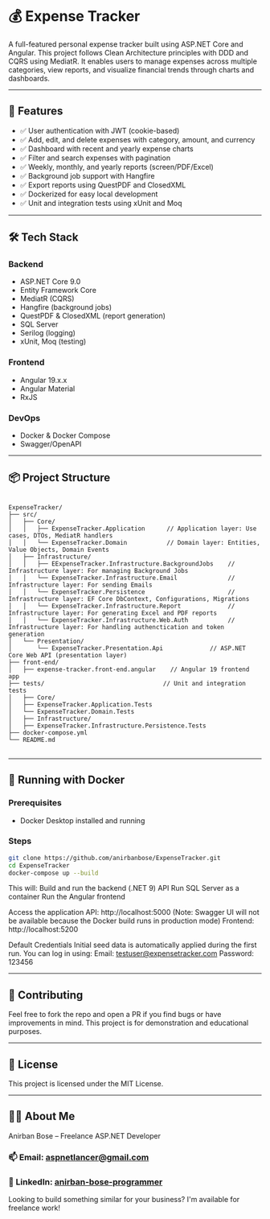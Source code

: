 # 💰 Expense Tracker
A full-featured personal expense tracker built using ASP.NET Core and Angular. This project follows Clean Architecture principles with DDD and CQRS using MediatR. It enables users to manage expenses across multiple categories, view reports, and visualize financial trends through charts and dashboards.

---

## 🚀 Features
- ✅ User authentication with JWT (cookie-based)
- ✅ Add, edit, and delete expenses with category, amount, and currency
- ✅ Dashboard with recent and yearly expense charts
- ✅ Filter and search expenses with pagination
- ✅ Weekly, monthly, and yearly reports (screen/PDF/Excel)
- ✅ Background job support with Hangfire
- ✅ Export reports using QuestPDF and ClosedXML
- ✅ Dockerized for easy local development
- ✅ Unit and integration tests using xUnit and Moq

---

## 🛠 Tech Stack

### Backend
- ASP.NET Core 9.0
- Entity Framework Core
- MediatR (CQRS)
- Hangfire (background jobs)
- QuestPDF & ClosedXML (report generation)
- SQL Server
- Serilog (logging)
- xUnit, Moq (testing)

### Frontend
- Angular 19.x.x
- Angular Material
- RxJS

### DevOps
- Docker & Docker Compose
- Swagger/OpenAPI

---

## 📦 Project Structure
<pre lang="text">
<code> 
ExpenseTracker/
├── src/
│   ├── Core/
│   │   ├── ExpenseTracker.Application      // Application layer: Use cases, DTOs, MediatR handlers
│   │   └── ExpenseTracker.Domain           // Domain layer: Entities, Value Objects, Domain Events
│   ├── Infrastructure/
│   │   ├── EExpenseTracker.Infrastructure.BackgroundJobs    // Infrastructure layer: For managing Background Jobs
│   │   └── ExpenseTracker.Infrastructure.Email              // Infrastructure layer: For sending Emails
│   │   └── ExpenseTracker.Persistence                       // Infrastructure layer: EF Core DbContext, Configurations, Migrations
│   │   └── ExpenseTracker.Infrastructure.Report             // Infrastructure layer: For generating Excel and PDF reports
│   │   └── ExpenseTracker.Infrastructure.Web.Auth           // Infrastructure layer: For handling authenctication and token generation
│   └── Presentation/
│       └── ExpenseTracker.Presentation.Api             // ASP.NET Core Web API (presentation layer)
├── front-end/                              
│   ├── expense-tracker.front-end.angular    // Angular 19 frontend app
├── tests/                                 // Unit and integration tests
│   ├── Core/
│   ├── ExpenseTracker.Application.Tests
│   └── ExpenseTracker.Domain.Tests
│   ├── Infrastructure/
│   ├── ExpenseTracker.Infrastructure.Persistence.Tests
├── docker-compose.yml
└── README.md
</code>
</pre>

---

## 🐳 Running with Docker

### Prerequisites
- Docker Desktop installed and running

### Steps
```bash
git clone https://github.com/anirbanbose/ExpenseTracker.git
cd ExpenseTracker
docker-compose up --build
```

This will:
Build and run the backend (.NET 9) API
Run SQL Server as a container
Run the Angular frontend

Access the application
API: http://localhost:5000 (Note: Swagger UI will not be available because the Docker build runs in production mode)
Frontend: http://localhost:5200

Default Credentials
Initial seed data is automatically applied during the first run.
You can log in using:
Email: testuser@expensetracker.com
Password: 123456

---

## 🤝 Contributing
Feel free to fork the repo and open a PR if you find bugs or have improvements in mind. This project is for demonstration and educational purposes.

---

## 📄 License
This project is licensed under the MIT License.

---

## 👨‍💻 About Me
Anirban Bose – Freelance ASP.NET Developer
### 📫 Email: aspnetlancer@gmail.com
### 🔗 LinkedIn: [anirban-bose-programmer](https://www.linkedin.com/in/anirban-bose-programmer/)

Looking to build something similar for your business? I'm available for freelance work!
